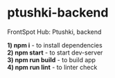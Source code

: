 # ptushki-backend

FrontSpot Hub: Ptushki, backend

<b>1) npm i</b> - to install dependencies<br>
<b>2) npm start</b> - to start dev-server<br>
<b>3) npm run build</b> - to build app<br>
<b>4) npm run lint</b> - to linter check<br>
